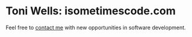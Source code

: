 # Toni Wells: isometimescode.com

Feel free to [contact me](https://www.isometimescode.com) with new opportunities in software development.
